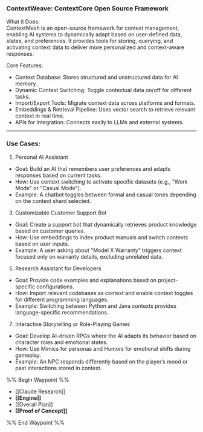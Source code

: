 ### ContextWeave: ContextCore Open Source Framework
What it Does:  
ContextMesh is an open-source framework for context management, enabling AI systems to dynamically adapt based on user-defined data, states, and preferences. It provides tools for storing, querying, and activating context data to deliver more personalized and context-aware responses.

Core Features:
- Context Database: Stores structured and unstructured data for AI memory.
- Dynamic Context Switching: Toggle contextual data on/off for different tasks.
- Import/Export Tools: Migrate context data across platforms and formats.
- Embeddings & Retrieval Pipeline: Uses vector search to retrieve relevant context in real time.
- APIs for Integration: Connects easily to LLMs and external systems.

---

### Use Cases:
1. Personal AI Assistant  
- Goal: Build an AI that remembers user preferences and adapts responses based on current tasks.
- How: Use context switching to activate specific datasets (e.g., "Work Mode" or "Casual Mode").
- Example: A chatbot toggles between formal and casual tones depending on the context shard selected.

3. Customizable Customer Support Bot  
- Goal: Create a support bot that dynamically retrieves product knowledge based on customer queries.
- How: Use embeddings to index product manuals and switch contexts based on user inputs.
- Example: A user asking about "Model X Warranty" triggers context focused only on warranty details, excluding unrelated data.

5. Research Assistant for Developers  
- Goal: Provide code examples and explanations based on project-specific configurations.
- How: Import relevant codebases as context and enable context toggles for different programming languages.
- Example: Switching between Python and Java contexts provides language-specific recommendations.

7. Interactive Storytelling or Role-Playing Games  
- Goal: Develop AI-driven RPGs where the AI adapts its behavior based on character roles and emotional states.
- How: Use Mimics for personas and Humors for emotional shifts during gameplay.
- Example: An NPC responds differently based on the player’s mood or past interactions stored in context.


%% Begin Waypoint %%
- [[Claude Research]]
- **[[Engine]]**
- [[Overall Plan]]
- **[[Proof of Concept]]**

%% End Waypoint %%

